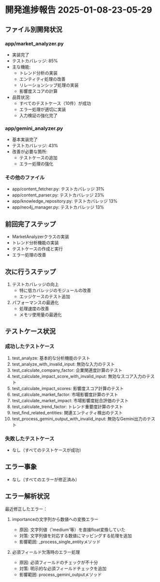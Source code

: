 # 開発進捗報告 2025-01-08-23-05-29

## ファイル別開発状況

### app/market_analyzer.py
- 実装完了
- テストカバレッジ: 85%
- 主な機能:
  - トレンド分析の実装
  - エンティティ処理の改善
  - リレーションシップ処理の実装
  - 影響度スコアの計算
- 品質状況:
  - すべてのテストケース（10件）が成功
  - エラー処理が適切に実装
  - 入力検証の強化完了

### app/gemini_analyzer.py
- 基本実装完了
- テストカバレッジ: 43%
- 改善が必要な箇所:
  - テストケースの追加
  - エラー処理の強化

### その他のファイル
- app/content_fetcher.py: テストカバレッジ 31%
- app/content_parser.py: テストカバレッジ 23%
- app/knowledge_repository.py: テストカバレッジ 13%
- app/neo4j_manager.py: テストカバレッジ 13%

## 前回完了ステップ
- MarketAnalyzerクラスの実装
- トレンド分析機能の実装
- テストケースの作成と実行
- エラー処理の改善

## 次に行うステップ
1. テストカバレッジの向上
   - 特に低カバレッジのモジュールの改善
   - エッジケースのテスト追加
2. パフォーマンスの最適化
   - 処理速度の改善
   - メモリ使用量の最適化

## テストケース状況

### 成功したテストケース
1. test_analyze: 基本的な分析機能のテスト
2. test_analyze_with_invalid_input: 無効な入力のテスト
3. test_calculate_company_factor: 企業関連度計算のテスト
4. test_calculate_impact_score_with_invalid_input: 無効なスコア入力のテスト
5. test_calculate_impact_scores: 影響度スコア計算のテスト
6. test_calculate_market_factor: 市場影響度計算のテスト
7. test_calculate_market_impact: 市場影響度総合評価のテスト
8. test_calculate_trend_factor: トレンド重要度計算のテスト
9. test_find_related_entities: 関連エンティティ検出のテスト
10. test_process_gemini_output_with_invalid_input: 無効なGemini出力のテスト

### 失敗したテストケース
- なし（すべてのテストケースが成功）

## エラー事象
- なし（すべてのエラーが修正済み）

## エラー解析状況
最近修正したエラー：
1. importanceの文字列から数値への変換エラー
   - 原因: 文字列値（'medium'等）を直接float変換していた
   - 対策: 文字列値を対応する数値にマッピングする処理を追加
   - 影響範囲: _process_single_entityメソッド

2. 必須フィールド欠落時のエラー処理
   - 原因: 必須フィールドのチェックが不十分
   - 対策: 明示的な必須フィールドチェックを追加
   - 影響範囲: process_gemini_outputメソッド 